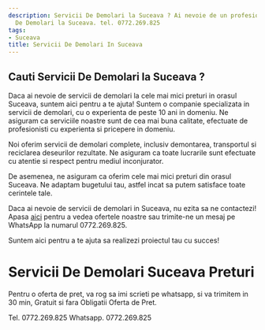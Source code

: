 ```yaml
---
description: Servicii De Demolari la Suceava ? Ai nevoie de un profesionist in Servicii
  De Demolari la Suceava. tel. 0772.269.825
tags:
- Suceava
title: Servicii De Demolari In Suceava
---
```



## Cauti Servicii De Demolari la Suceava ?


Daca ai nevoie de servicii de demolari la cele mai mici preturi in orasul Suceava, suntem aici pentru a te ajuta! Suntem o companie specializata in servicii de demolari, cu o experienta de peste 10 ani in domeniu. Ne asiguram ca serviciile noastre sunt de cea mai buna calitate, efectuate de profesionisti cu experienta si pricepere in domeniu. 

Noi oferim servicii de demolari complete, inclusiv demontarea, transportul si reciclarea deseurilor rezultate. Ne asiguram ca toate lucrarile sunt efectuate cu atentie si respect pentru mediul inconjurator. 

De asemenea, ne asiguram ca oferim cele mai mici preturi din orasul Suceava. Ne adaptam bugetului tau, astfel incat sa putem satisface toate cerintele tale. 

Daca ai nevoie de servicii de demolari in Suceava, nu ezita sa ne contactezi! Apasa [aici](https://www.olx.ro/servicii-de-demolari-suceava/) pentru a vedea ofertele noastre sau trimite-ne un mesaj pe WhatsApp la numarul 0772.269.825. 

Suntem aici pentru a te ajuta sa realizezi proiectul tau cu succes!

# Servicii De Demolari Suceava Preturi
Pentru o oferta de pret, va rog sa imi scrieti pe whatsapp, si va trimitem in 30 min, Gratuit si fara Obligatii Oferta de Pret.

Tel. 0772.269.825
Whatsapp. 0772.269.825